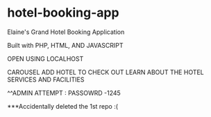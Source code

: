 # hotel-booking-app

Elaine's Grand Hotel Booking Application

Built with PHP, HTML, AND JAVASCRIPT

OPEN USING LOCALHOST

CAROUSEL
ADD HOTEL TO CHECK OUT
LEARN ABOUT THE HOTEL SERVICES AND FACILITIES

^^ADMIN ATTEMPT : PASSOWRD -1245

\*\*\*Accidentally deleted the 1st repo :(
